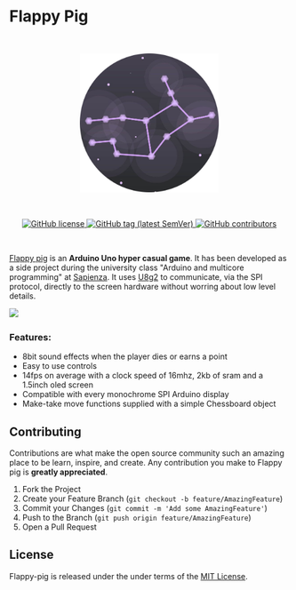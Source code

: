 Flappy Pig
====================
<br/>
<p align="center">
    <a href="https://sulu.io/" target="_blank">
        <img width="250px" src="https://github.com/gianmarcopicarella/virgo/blob/master/virgo_rounded_logo.png?raw=true" alt="Sulu logo">
    </a>
</p>

<br/>
<p align="center">
    <a href="https://github.com/gianmarcopicarella/flappy-pig/blob/master/LICENSE" target="_blank">
        <img src="https://img.shields.io/github/license/gianmarcopicarella/flappy-pig.svg" alt="GitHub license">
    </a>
    <a href="https://github.com/gianmarcopicarella/flappy-pig/releases" target="_blank">
        <img src="https://img.shields.io/github/tag/gianmarcopicarella/flappy-pig.svg" alt="GitHub tag (latest SemVer)">
    </a>
    <a href="https://github.com/gianmarcopicarella/flappy-pig/graphs/contributors" target="_blank">
        <img src="https://img.shields.io/github/contributors-anon/gianmarcopicarella/flappy-pig.svg" alt="GitHub contributors">
    </a>
</p>
<br/>

[Flappy pig](https://github.com/gianmarcopicarella/flappy-pig) is an **Arduino Uno hyper casual game**. It has been developed as a side project during the university class "Arduino and multicore programming" at [Sapienza](https://www.uniroma1.it/en/pagina-strutturale/home). It uses [U8g2](https://github.com/olikraus/u8g2) to communicate, via the SPI protocol, directly to the screen hardware without worring about low level details.

<img src="https://github.com/gianmarcopicarella/flappy-pig/blob/master/flappy_pig.gif?raw=true" max-width="350" />


### Features:
* 8bit sound effects when the player dies or earns a point
* Easy to use controls
* 14fps on average with a clock speed of 16mhz, 2kb of sram and a 1.5inch oled screen
* Compatible with every monochrome SPI Arduino display
* Make-take move functions supplied with a simple Chessboard object

## Contributing
Contributions are what make the open source community such an amazing place to be learn, inspire, and create. Any contribution you make to Flappy pig is **greatly appreciated**.

1. Fork the Project
2. Create your Feature Branch (`git checkout -b feature/AmazingFeature`)
3. Commit your Changes (`git commit -m 'Add some AmazingFeature'`)
4. Push to the Branch (`git push origin feature/AmazingFeature`)
5. Open a Pull Request

## License
Flappy-pig is released under the under terms of the [MIT License](LICENSE).
